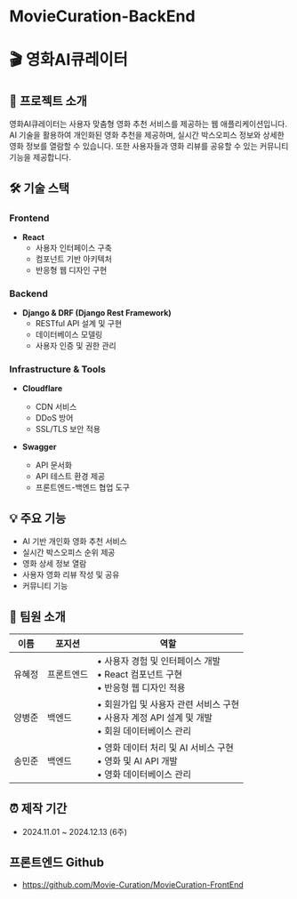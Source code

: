 # MovieCuration-BackEnd

# 🎬 영화AI큐레이터

## 📖 프로젝트 소개
영화AI큐레이터는 사용자 맞춤형 영화 추천 서비스를 제공하는 웹 애플리케이션입니다. AI 기술을 활용하여 개인화된 영화 추천을 제공하며, 실시간 박스오피스 정보와 상세한 영화 정보를 열람할 수 있습니다. 또한 사용자들과 영화 리뷰를 공유할 수 있는 커뮤니티 기능을 제공합니다.

## 🛠 기술 스택

### Frontend
* **React**
  * 사용자 인터페이스 구축
  * 컴포넌트 기반 아키텍처
  * 반응형 웹 디자인 구현

### Backend
* **Django & DRF (Django Rest Framework)**
  * RESTful API 설계 및 구현
  * 데이터베이스 모델링
  * 사용자 인증 및 권한 관리

### Infrastructure & Tools
* **Cloudflare**
  * CDN 서비스
  * DDoS 방어
  * SSL/TLS 보안 적용

* **Swagger**
  * API 문서화
  * API 테스트 환경 제공
  * 프론트엔드-백엔드 협업 도구

## 💡 주요 기능
* AI 기반 개인화 영화 추천 서비스
* 실시간 박스오피스 순위 제공
* 영화 상세 정보 열람
* 사용자 영화 리뷰 작성 및 공유
* 커뮤니티 기능

## 👥 팀원 소개
| 이름 | 포지션 | 역할 |
|------|--------|------|
| 유혜정 | 프론트엔드 | • 사용자 경험 및 인터페이스 개발<br>• React 컴포넌트 구현<br>• 반응형 웹 디자인 적용 |
| 양병준 | 백엔드 | • 회원가입 및 사용자 관련 서비스 구현<br>• 사용자 계정 API 설계 및 개발<br>• 회원 데이터베이스 관리 |
| 송민준 | 백엔드 | • 영화 데이터 처리 및 AI 서비스 구현<br>• 영화 및 AI API 개발<br>• 영화 데이터베이스 관리 |


## ⏰ 제작 기간
* 2024.11.01 ~ 2024.12.13 (6주)

## 프론트엔드 Github
+ https://github.com/Movie-Curation/MovieCuration-FrontEnd
